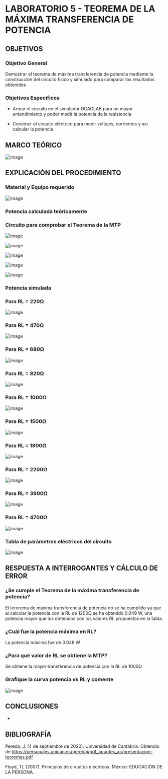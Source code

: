 # LABORATORIO 5 - TEOREMA DE LA MÁXIMA TRANSFERENCIA DE POTENCIA 

## OBJETIVOS

### Objetivo General

Demostrar el teorema de máxima transferencia de potencia mediante la construcción del circuito físico y simulado para comparar los resultados obtenidos

### Objetivos Específicos

- Armar el circuito en el simulador DCACLAB para un mayor entendimiento y poder medir la potencia de la resistencia

- Construir el circuito eléctrico para medir voltajes, corrientes y así calcular la potencia

## MARCO  TEÓRICO

![image](https://user-images.githubusercontent.com/105606339/179175673-f87fe0f7-52c3-4d14-87bb-a3ab1e068e4b.png)

## EXPLICACIÓN DEL PROCEDIMIENTO

### Material y Equipo requerido

![image](https://user-images.githubusercontent.com/105606339/179170161-e40c5ae4-9c2b-4a43-8efe-d875abbfd351.png)

### Potencia calculada teóricamente

### Circuito para comprobar el Teorema de la MTP

![image](https://user-images.githubusercontent.com/105606339/179175769-7bd5b314-2cd1-462e-9f93-c5e622ebee1b.png)

![image](https://user-images.githubusercontent.com/105606339/179165533-b599462b-27e9-4254-b4e0-4d79ff50d30d.png)

![image](https://user-images.githubusercontent.com/105606339/179165559-c5529c9d-ff9a-4704-aea3-56a72e2795ab.png)

![image](https://user-images.githubusercontent.com/105606339/179270372-124577ea-7c01-4217-98b0-0492aff46635.png)

![image](https://user-images.githubusercontent.com/105606339/179270402-7dc7316e-25d2-4aae-a314-fa3620bed7d1.png)

### Potencia simulada

### Para RL = 220Ω

![image](https://user-images.githubusercontent.com/105606339/179163286-ead8a4d5-ddf0-4522-9c7e-cb7c63ca8b64.png)

### Para RL = 470Ω

![image](https://user-images.githubusercontent.com/105606339/179163412-48ebd2d8-0461-4ae5-b73a-002750bbf655.png)

### Para RL = 680Ω

![image](https://user-images.githubusercontent.com/105606339/179163567-deca87d0-3d97-4f1c-888b-78d2471572bc.png)

### Para RL = 820Ω

![image](https://user-images.githubusercontent.com/105606339/179163683-b9808771-4aff-4ec2-88d6-3c8a4436abb7.png)

### Para RL = 1000Ω

![image](https://user-images.githubusercontent.com/105606339/179163766-a98387bf-5c0a-4258-bb87-9c8539f859bc.png)

### Para RL = 1500Ω

![image](https://user-images.githubusercontent.com/105606339/179171999-d586a8a1-f8a8-40d4-9cd2-5c4853ef455d.png)

### Para RL = 1800Ω

![image](https://user-images.githubusercontent.com/105606339/179172109-6958eafc-a288-4f61-8250-8301bcc217c7.png)

### Para RL = 2200Ω

![image](https://user-images.githubusercontent.com/105606339/179172253-233da393-313b-4ad5-9802-d5161b8e0746.png)

### Para RL = 3900Ω

![image](https://user-images.githubusercontent.com/105606339/179172341-79e6425f-735b-44c4-8621-d43524dd22e8.png)

### Para RL = 4700Ω

![image](https://user-images.githubusercontent.com/105606339/179172471-276bd3ed-b2bb-4435-900d-a63584f9ed61.png)


### Tabla de parámetros eléctricos del circuito 

![image](https://user-images.githubusercontent.com/105606339/179270486-e3bd955f-34ba-4852-81ae-407c467b607c.png)


## RESPUESTA A INTERROGANTES Y CÁLCULO DE ERROR

### ¿Se cumple el Teorema de la máxima transferencia de potencia? 

El terorema de  máxima transferencia de potencia no se ha cumplido ya que al calcular la potencia con la RL de 1200Ω se ha obtenido 0.049 W, una potencia mayor que los obtenidos con los valores RL propuestos en la tabla.

### ¿Cuál fue la potencia máxima en RL?

La potencia máxima fue de 0.048 W

### ¿Para qué valor de RL se obtiene la MTP?

Se obtiene la mayor transferencia de potencia con la RL de 1000Ω

### Grafique la curva potencia vs RL y comente

![image](https://user-images.githubusercontent.com/105606339/179281923-4810f128-14d0-4cdc-9751-5da90150d0af.png)

## CONCLUSIONES

-

## BIBLIOGRAFÍA

Pereda, J. (4 de septiembre de 2020). Universidad de Cantabria. Obtenido de https://personales.unican.es/peredaj/pdf_apuntes_ac/presentacion-teoremas.pdf

Floyd, TL (2007). Principios de circuitos electricos. México: EDUCACIÓN DE LA PERSONA.
















